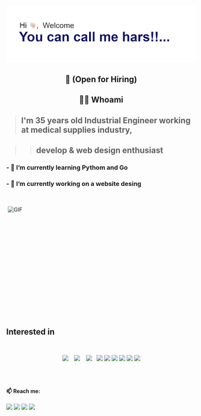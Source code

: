 <h1 align="center"> </h1>
<div align="center">
  <img src="https://github.com/hars2112/hars2112/blob/main/header.png" alt="header"/>
</div>


## <p align="center"> 👋 (Open for Hiring)</p>


<h2 align="center"> 👨‍💻 Whoami</h2>

> ## I'm 35 years old Industrial Engineer working at medical supplies industry, 

>> ## develop & web design enthusiast
###  - 🌱 I’m currently learning Pythom and Go 
###  - 🔭 I’m currently working on a website desing 
<br><br>
<img align="right" alt="GIF" src="https://github.com/abhisheknaiidu/abhisheknaiidu/blob/master/code.gif?raw=true" width="500" height="320" />

## Interested in
<br>
<p align="center">
  <img src="https://img.shields.io/badge/node.js%20-%2343853D.svg?&style=for-the-badge&logo=node.js&logoColor=white"/>&nbsp;&nbsp;&nbsp;
  <img src="https://img.shields.io/badge/javascript%20-%23323330.svg?&style=for-the-badge&logo=javascript&logoColor=%23F7DF1E"/>&nbsp;&nbsp;&nbsp;
  <img src="https://img.shields.io/badge/html5%20-%23E34F26.svg?&style=for-the-badge&logo=html5&logoColor=white"/>&nbsp;&nbsp;
  <img src="https://img.shields.io/badge/css3%20-%231572B6.svg?&style=for-the-badge&logo=css3&logoColor=white"/>
  <img src="https://img.shields.io/badge/python%20-%2314354C.svg?&style=for-the-badge&logo=python&logoColor=white"/>
  <img src="https://img.shields.io/badge/java-%23ED8B00.svg?&style=for-the-badge&logo=java&logoColor=white"/>
  <img src="https://img.shields.io/badge/go-%2300ADD8.svg?&style=for-the-badge&logo=go&logoColor=white"/>
  <img src="https://img.shields.io/badge/markdown-%23000000.svg?&style=for-the-badge&logo=markdown&logoColor=white"/> 
  <img src="https://img.shields.io/badge/shell_script%20-%23121011.svg?&style=for-the-badge&logo=gnu-bash&logoColor=white"/>
</p>
<br><br>

#### 📫 Reach me:   
  [<img src="https://github.com/sciencepal/sciencepal/blob/master/assets/discord-round.svg" width="3.5%"/>](https://discord.gg/k3rkRpdw)
  [<img src="https://img.icons8.com/color/48/000000/twitter.png" width="3.5%"/>](https://twitter.com/Rshector)
  [<img src="https://img.icons8.com/color/48/000000/linkedin.png" width="3.5%"/>](https://www.linkedin.com/in/rodriguezsilvahector/)
  <a href="mailto:rshector@gmail.com"> <img src="https://img.icons8.com/fluent/48/000000/gmail.png" width="3.5%"/> </a>






<!--
**hars2112/hars2112** is a ✨ _special_ ✨ repository because its `README.md` (this file) appears on your GitHub profile.

Here are some ideas to get you started:



- 👯 I’m looking to collaborate on ...
- 🤔 I’m looking for help with ...
- 💬 Ask me about ...
- 📫 How to reach me: ...
- 😄 Pronouns: ...
- ⚡ Fun fact: ...
-->
